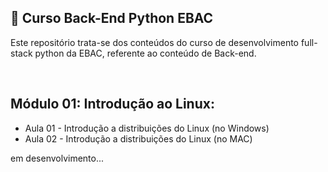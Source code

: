 ## 📝 Curso Back-End Python EBAC
Este repositório trata-se dos conteúdos do curso de desenvolvimento full-stack python da EBAC, referente ao conteúdo de Back-end.

<br>

## Módulo 01: Introdução ao Linux:
- Aula 01 - Introdução a distribuições do Linux (no Windows)
- Aula 02 - Introdução a distribuições do Linux (no MAC)

em desenvolvimento...